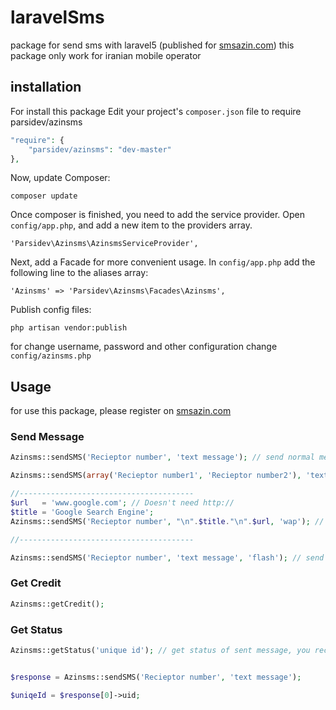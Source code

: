 laravelSms
==========

package for send sms with laravel5 (published for [smsazin.com](http://smsazin.com/sms)) this package only work for iranian mobile operator

installation
------------
For install this package Edit your project's ```composer.json``` file to require parsidev/azinsms

```php
"require": {
    "parsidev/azinsms": "dev-master"
},
```
Now, update Composer:
```
composer update
```
Once composer is finished, you need to add the service provider. Open ```config/app.php```, and add a new item to the providers array.
```
'Parsidev\Azinsms\AzinsmsServiceProvider',
```
Next, add a Facade for more convenient usage. In ```config/app.php``` add the following line to the aliases array:
```
'Azinsms' => 'Parsidev\Azinsms\Facades\Azinsms',
```
Publish config files:
```
php artisan vendor:publish
```
for change username, password and other configuration change ```config/azinsms.php```

Usage
-----
for use this package, please register on [smsazin.com](http://smsazin.com/sms)


### Send Message
```php
Azinsms::sendSMS('Recieptor number', 'text message'); // send normal message for a person

Azinsms::sendSMS(array('Recieptor number1', 'Recieptor number2'), 'text mesage'); // send normal message for persons

//---------------------------------------
$url   = 'www.google.com'; // Doesn't need http://
$title = 'Google Search Engine';
Azinsms::sendSMS('Recieptor number', "\n".$title."\n".$url, 'wap'); // send wap push message for a person

//---------------------------------------

Azinsms::sendSMS('Recieptor number', 'text message', 'flash'); // send flash message for a person
```

### Get Credit
```php
Azinsms::getCredit();
```

### Get Status
```php
Azinsms::getStatus('unique id'); // get status of sent message, you receive unique id from sendSMS function. 


$response = Azinsms::sendSMS('Recieptor number', 'text message');

$uniqeId = $response[0]->uid;

```